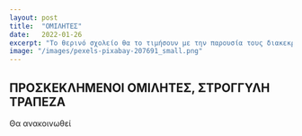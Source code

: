 ```yaml
---
layout: post
title:  "ΟΜΙΛΗΤΕΣ"
date:   2022-01-26
excerpt: "Το θερινό σχολείο θα το τιμήσουν με την παρουσία τους διακεκριμμένες προσωπικότητες που θα συμμετέχουν στις εναρκτήριες ομιλίες και στη στρογγυλή τράπεζα."
image: "/images/pexels-pixabay-207691_small.png"
---
```


## ΠΡΟΣΚΕΚΛΗΜΕΝΟΙ ΟΜΙΛΗΤΕΣ, ΣΤΡΟΓΓΥΛΗ ΤΡΑΠΕΖΑ

Θα ανακοινωθεί


<!-- ## Features
### Auto-Generating Sitemap
The sitemap is auto generated! Just simply change the front matter of each site. It looks like so...
```
sitemap:
    priority: 0.7
    lastmod: 2017-11-02
    changefreq: weekly
```
### Formspring integration
The contact form below each page on the footer actually collects information! Just change your email address in the ```_config.yml``` file! -->
